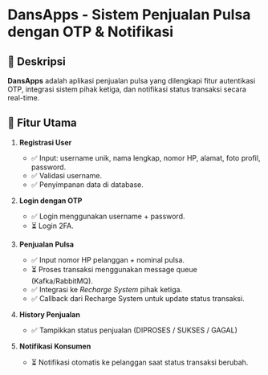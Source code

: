 # DansApps - Sistem Penjualan Pulsa dengan OTP & Notifikasi

## 📌 Deskripsi
**DansApps** adalah aplikasi penjualan pulsa yang dilengkapi fitur autentikasi OTP, integrasi sistem pihak ketiga, dan notifikasi status transaksi secara real-time.


## 🚀 Fitur Utama
1. **Registrasi User**
    - ✅ Input: username unik, nama lengkap, nomor HP, alamat, foto profil, password.
    - ✅ Validasi username.
    - ✅ Penyimpanan data di database.

2. **Login dengan OTP**
    - ✅ Login menggunakan username + password.
    - ⏳ Login 2FA.

3. **Penjualan Pulsa**
    - ✅ Input nomor HP pelanggan + nominal pulsa.
    - ⏳ Proses transaksi menggunakan message queue (Kafka/RabbitMQ).
    - ✅ Integrasi ke *Recharge System* pihak ketiga.
    - ✅ Callback dari Recharge System untuk update status transaksi.

4. **History Penjualan**
    - ✅ Tampikkan status penjualan (DIPROSES / SUKSES / GAGAL)

5. **Notifikasi Konsumen**
    - ⏳ Notifikasi otomatis ke pelanggan saat status transaksi berubah.

